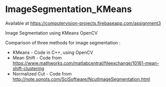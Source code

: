 # ImageSegmentation_KMeans

Available at https://computervision-projects.firebaseapp.com/assignment3

Image Segmentation using KMeans OpenCV

Comparison of three methods for image segmentation :
 - KMeans - Code in C++, using OpenCV
 - Mean Shift - Code from https://www.mathworks.com/matlabcentral/fileexchange/10161-mean-shift-clustering
 - Normalized Cut - Code from http://note.sonots.com/SciSoftware/NcutImageSegmentation.html
 
